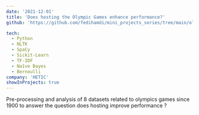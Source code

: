 ```yaml
---
date: '2021-12-01'
title: 'Does hosting the Olympic Games enhance performance?'
github: 'https://github.com/fedihamdi/mini_projects_series/tree/main/olympics_project'

tech:
  - Python
  - NLTK
  - SpaCy
  - Sickit-Learn
  - TF-IDF
  - Naîve Bayes
  - Bernoulli
company: 'HETIC'
showInProjects: true
---
```


Pre-processing and analysis of 8 datasets related to olympics games since 1900 to answer the question does hosting improve performance ?
